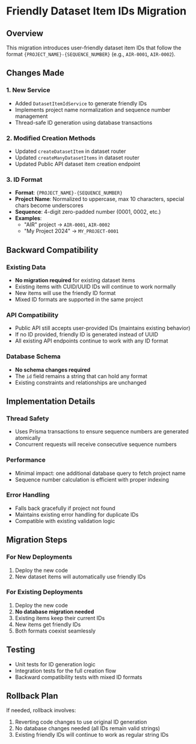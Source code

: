 # Friendly Dataset Item IDs Migration

## Overview

This migration introduces user-friendly dataset item IDs that follow the format `{PROJECT_NAME}-{SEQUENCE_NUMBER}` (e.g., `AIR-0001`, `AIR-0002`).

## Changes Made

### 1. New Service

- Added `DatasetItemIdService` to generate friendly IDs
- Implements project name normalization and sequence number management
- Thread-safe ID generation using database transactions

### 2. Modified Creation Methods

- Updated `createDatasetItem` in dataset router
- Updated `createManyDatasetItems` in dataset router
- Updated Public API dataset item creation endpoint

### 3. ID Format

- **Format**: `{PROJECT_NAME}-{SEQUENCE_NUMBER}`
- **Project Name**: Normalized to uppercase, max 10 characters, special chars become underscores
- **Sequence**: 4-digit zero-padded number (0001, 0002, etc.)
- **Examples**:
  - "AIR" project → `AIR-0001`, `AIR-0002`
  - "My Project 2024" → `MY_PROJECT-0001`

## Backward Compatibility

### Existing Data

- **No migration required** for existing dataset items
- Existing items with CUID/UUID IDs will continue to work normally
- New items will use the friendly ID format
- Mixed ID formats are supported in the same project

### API Compatibility

- Public API still accepts user-provided IDs (maintains existing behavior)
- If no ID provided, friendly ID is generated instead of UUID
- All existing API endpoints continue to work with any ID format

### Database Schema

- **No schema changes required**
- The `id` field remains a string that can hold any format
- Existing constraints and relationships are unchanged

## Implementation Details

### Thread Safety

- Uses Prisma transactions to ensure sequence numbers are generated atomically
- Concurrent requests will receive consecutive sequence numbers

### Performance

- Minimal impact: one additional database query to fetch project name
- Sequence number calculation is efficient with proper indexing

### Error Handling

- Falls back gracefully if project not found
- Maintains existing error handling for duplicate IDs
- Compatible with existing validation logic

## Migration Steps

### For New Deployments

1. Deploy the new code
2. New dataset items will automatically use friendly IDs

### For Existing Deployments

1. Deploy the new code
2. **No database migration needed**
3. Existing items keep their current IDs
4. New items get friendly IDs
5. Both formats coexist seamlessly

## Testing

- Unit tests for ID generation logic
- Integration tests for the full creation flow
- Backward compatibility tests with mixed ID formats

## Rollback Plan

If needed, rollback involves:

1. Reverting code changes to use original ID generation
2. No database changes needed (all IDs remain valid strings)
3. Existing friendly IDs will continue to work as regular string IDs
